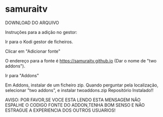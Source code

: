 # samuraitv
DOWNLOAD DO ARQUIVO

Instruções para a adição no gestor:

Ir para o Kodi gestor de ficheiros.

Clicar em "Adicionar fonte"

O endereço para a fonte é https://samuraitv.github.io (Dar o nome de "two addons").

Ir para "Addons"

Em Addons, instalar de um ficheiro zip. Quando perguntar pela localização, selecionar "two addons", e instalar twoaddons.zip Repositório Instalado!!

AVISO: POR FAVOR,SE VOCE ESTA LENDO ESTA MENSAGEM NÃO ESPALHE O CODIGO FONTE DO ADDON,TENHA BOM SENSO E NÃO ESTRAGUE A EXPERIENCIA DOS OUTROS USUARIOS!
